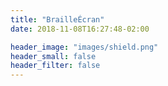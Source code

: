 ```yaml
---
title: "BrailleÉcran"
date: 2018-11-08T16:27:48-02:00

header_image: "images/shield.png"
header_small: false
header_filter: false
---
```


